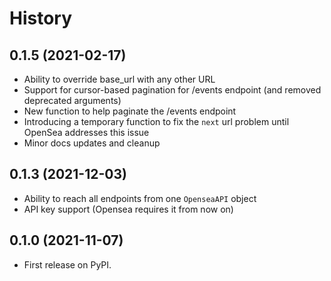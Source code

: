 # History

## 0.1.5 (2021-02-17)

* Ability to override base_url with any other URL
* Support for cursor-based pagination for /events endpoint (and removed deprecated arguments)
* New function to help paginate the /events endpoint
* Introducing a temporary function to fix the `next` url problem until OpenSea addresses this issue
* Minor docs updates and cleanup


## 0.1.3 (2021-12-03)

* Ability to reach all endpoints from one `OpenseaAPI` object
* API key support (Opensea requires it from now on)

## 0.1.0 (2021-11-07)

* First release on PyPI.
